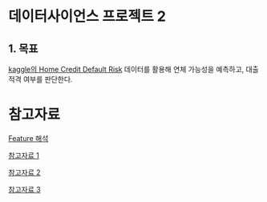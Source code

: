 # 데이터사이언스 프로젝트 2
## 1. 목표
[kaggle의 Home Credit Default Risk](https://www.kaggle.com/c/home-credit-default-risk) 데이터를 활용해 연체 가능성을 예측하고, 대출 적격 여부를 판단한다.


# 참고자료
[Feature 해석](https://chocoffee20.tistory.com/6)

[참고자료 1](https://medium.com/mighty-data-science-bootcamp/kaggle-도전기-home-credit-default-risk-part-1-735030d40ee0)

[참고자료 2](https://john-analyst.medium.com/캐글-home-credit-default-risk-9225050b6fa6)

[참고자료 3](https://velog.io/@fiifa92/첫-번째-모델-학습-및-성능-평가)
